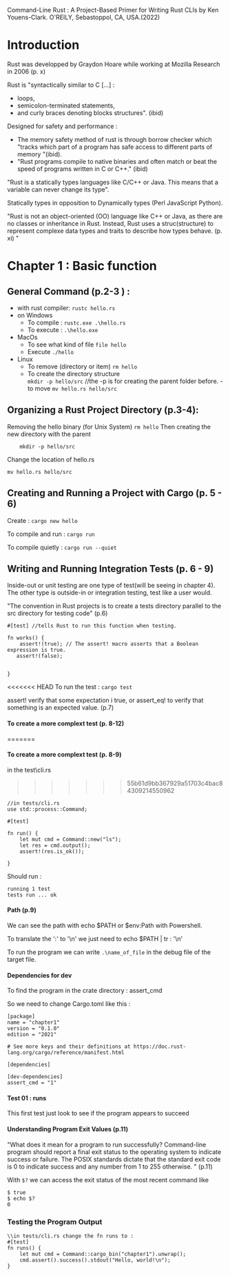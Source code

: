 Command-Line Rust : A Project-Based Primer for Writing Rust CLIs
by Ken Youens-Clark. 
O'REILY, Sebastoppol, CA, USA.(2022)

# Introduction 

Rust was developped by Graydon Hoare while working at Mozilla Research in 2006 (p. x)

Rust is "syntactically similar to C [...] :
 - loops,
 - semicolon-terminated statements,
 - and curly braces denoting blocks structures". (ibid)

Designed for safety and performance :
- The memory safety method of rust is through borrow checker which "tracks which part of a program has safe access to different parts of memory "(ibid).
- "Rust programs compile to native binaries and often match or beat the speed of programs written in C or C++." (ibid)

"Rust is a statically types languages like C/C++ or Java. This means that a variable can never change its type".

Statically types in opposition to Dynamically types (Perl JavaScript Python).

"Rust is not an object-oriented (OO) language like C++ or Java, as there are no classes or inheritance in Rust. Instead, Rust uses a struc(structure) to represent complexe data types and traits to describe how types behave. (p. xi) "

# Chapter 1 : Basic function

## General Command (p.2-3 )  :
- with rust compiler:
    `rustc hello.rs`
- on Windows
    - To compile : 
        `rustc.exe .\hello.rs`
    - To execute :
        `.\hello.exe`
- MacOs
    - To see what kind of file 
        `file hello`
    - Execute
        `./hello`
- Linux
    - To remove (directory or item)
        `rm hello` 
    - To create the directory structure        
        `mkdir -p hello/src` //the -p is for creating the parent folder before. 
    -to move
        `mv hello.rs hello/src`

    
## Organizing a Rust Project Directory (p.3-4):
Removing the hello binary (for Unix System)
    ```
    rm hello
    ```
Then creating the new directory with the parent 
```
    mkdir -p hello/src
```
Change the location of hello.rs
```
mv hello.rs hello/src
```   
## Creating and Running a Project with Cargo (p. 5 - 6)

Create : `cargo new hello`

To compile and run : `cargo run`

To compile quietly : `cargo run --quiet`

## Writing and Running Integration Tests (p. 6 - 9)
Inside-out or unit testing are one type of test(will be seeing in chapter 4). The other type is outside-in or integration testing, test like a user would.

"The convention in Rust projects is to create a tests directory parallel to the src directory for testing code" (p.6)



```
#[test] //tells Rust to run this function when testing. 

fn works() {
    assert!(true); // The assert! macro asserts that a Boolean expression is true. 
   assert!(false);


}

```
<<<<<<< HEAD
To run the test : `cargo test`


assert! verify that some expectation i true, or assert_eq! to verify that something is an expected value. (p.7)
#### To create a more complext test (p. 8-12)

=======
 
#### To create a more complext test (p. 8-9)
in the test\cli.rs
>>>>>>> 55b61d9bb367929a51703c4bac84309214550962
```
//in tests/cli.rs
use std::process::Command;

#[test]

fn run() {
    let mut cmd = Command::new("ls");
    let res = cmd.output();
    assert!(res.is_ok());

}

```
Should run : 
```
running 1 test
tests run ... ok
```




#### Path (p.9)
We can see the path with echo $PATH or $env:Path with Powershell. 

To translate the ':' to '\n' we just need to 
echo $PATH | tr : '\n'

To run the program we can write `.\name_of_file` in the debug file of the target file. 


#### Dependencies for dev

To find the program in the crate directory : assert_cmd

So we need to change Cargo.toml like this : 
```
[package]
name = "chapter1"
version = "0.1.0"
edition = "2021"

# See more keys and their definitions at https://doc.rust-lang.org/cargo/reference/manifest.html

[dependencies]

[dev-dependencies]
assert_cmd = "1"
```

#### Test 01 : runs
This first test just look to see if the program appears to succeed


#### Understanding Program Exit Values (p.11)
"What does it mean for a program to run successfully? Command-line program should report a final exit status to the operating system to indicate success or failure. The POSIX standards dictate that the standard exit code is 0 to indicate success and any number from 1 to 255 otherwise. " (p.11)

With `$?` we can access the exit status of the most recent command 
like 

```
$ true
$ echo $?
0
```

### Testing the Program Output
```
\\in tests/cli.rs change the fn runs to : 
#[test]
fn runs() {
    let mut cmd = Command::cargo_bin("chapter1").unwrap();
    cmd.assert().success().stdout("Hello, world!\n");
}










```

```

```




```



